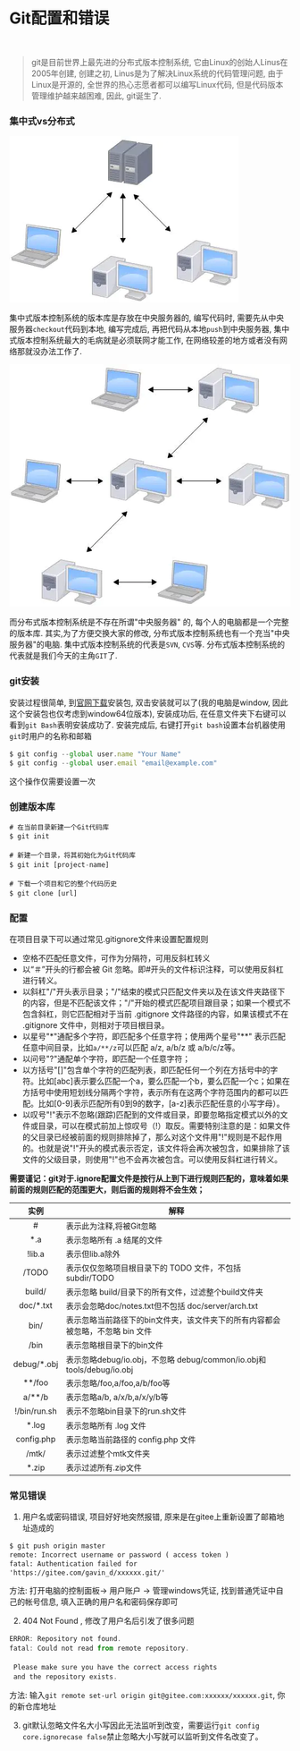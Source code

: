 # Git配置和错误
<br >


> git是目前世界上最先进的分布式版本控制系统, 它由Linux的创始人Linus在2005年创建, 创建之初, Linus是为了解决Linux系统的代码管理问题, 由于Linux是开源的, 全世界的热心志愿者都可以编写Linux代码, 但是代码版本管理维护越来越困难, 因此, git诞生了.

### 集中式vs分布式

![](../images/3.png)

集中式版本控制系统的版本库是存放在中央服务器的, 编写代码时, 需要先从中央服务器`checkout`代码到本地, 编写完成后, 再把代码从本地`push`到中央服务器, 集中式版本控制系统最大的毛病就是必须联网才能工作, 在网络较差的地方或者没有网络那就没办法工作了.

![](../images/4.png)

而分布式版本控制系统是不存在所谓"中央服务器" 的, 每个人的电脑都是一个完整的版本库.  其实,为了方便交换大家的修改, 分布式版本控制系统也有一个充当"中央服务器"的电脑.
集中式版本控制系统的代表是`SVN`, `CVS`等.
分布式版本控制系统的代表就是我们今天的主角`GIT`了.

### git安装
安装过程很简单, 到[官网下载](//git-scm.com/downloads)安装包, 双击安装就可以了(我的电脑是window, 因此这个安装包也仅考虑到window64位版本), 安装成功后, 在任意文件夹下右键可以看到`git Bash`表明安装成功了.
安装完成后, 右键打开`git bash`设置本台机器使用`git`时用户的名称和邮箱
```js
$ git config --global user.name "Your Name"
$ git config --global user.email "email@example.com"
```
这个操作仅需要设置一次

### 创建版本库
```js
# 在当前目录新建一个Git代码库
$ git init

# 新建一个目录，将其初始化为Git代码库
$ git init [project-name]

# 下载一个项目和它的整个代码历史
$ git clone [url]
```

### 配置
在项目目录下可以通过常见.gitignore文件来设置配置规则
+ 空格不匹配任意文件，可作为分隔符，可用反斜杠转义
+ 以“＃”开头的行都会被 Git 忽略。即#开头的文件标识注释，可以使用反斜杠进行转义。
+ 以斜杠"/"开头表示目录；"/"结束的模式只匹配文件夹以及在该文件夹路径下的内容，但是不匹配该文件；"/"开始的模式匹配项目跟目录；如果一个模式不包含斜杠，则它匹配相对于当前 .gitignore 文件路径的内容，如果该模式不在 .gitignore 文件中，则相对于项目根目录。
+ 以星号"*"通配多个字符，即匹配多个任意字符；使用两个星号"**" 表示匹配任意中间目录，比如`a/**/z`可以匹配 a/z, a/b/z 或 a/b/c/z等。
+ 以问号"?"通配单个字符，即匹配一个任意字符；
+ 以方括号"[]"包含单个字符的匹配列表，即匹配任何一个列在方括号中的字符。比如[abc]表示要么匹配一个a，要么匹配一个b，要么匹配一个c；如果在方括号中使用短划线分隔两个字符，表示所有在这两个字符范围内的都可以匹配。比如[0-9]表示匹配所有0到9的数字，[a-z]表示匹配任意的小写字母）。
+ 以叹号"!"表示不忽略(跟踪)匹配到的文件或目录，即要忽略指定模式以外的文件或目录，可以在模式前加上惊叹号（!）取反。需要特别注意的是：如果文件的父目录已经被前面的规则排除掉了，那么对这个文件用"!"规则是不起作用的。也就是说"!"开头的模式表示否定，该文件将会再次被包含，如果排除了该文件的父级目录，则使用"!"也不会再次被包含。可以使用反斜杠进行转义。

**需要谨记：git对于.ignore配置文件是按行从上到下进行规则匹配的，意味着如果前面的规则匹配的范围更大，则后面的规则将不会生效；**

| 实例 | 解释 |
| :----: | ---- |
| # | 表示此为注释,将被Git忽略 |
| *.a | 表示忽略所有 .a 结尾的文件 |
| !lib.a | 表示但lib.a除外 |
| /TODO | 表示仅仅忽略项目根目录下的 TODO 文件，不包括 subdir/TODO |
| build/ | 表示忽略 build/目录下的所有文件，过滤整个build文件夹 |
| doc/*.txt | 表示会忽略doc/notes.txt但不包括 doc/server/arch.txt |
| bin/ | 表示忽略当前路径下的bin文件夹，该文件夹下的所有内容都会被忽略，不忽略 bin 文件 |
| /bin | 表示忽略根目录下的bin文件 |
| debug/*.obj | 表示忽略debug/io.obj，不忽略 debug/common/io.obj和tools/debug/io.obj |
| **/foo |  表示忽略/foo,a/foo,a/b/foo等 |
| a/**/b | 表示忽略a/b, a/x/b,a/x/y/b等 |
| !/bin/run.sh | 表示不忽略bin目录下的run.sh文件 |
| *.log | 表示忽略所有 .log 文件 |
| config.php | 表示忽略当前路径的 config.php 文件 |
| /mtk/ | 表示过滤整个mtk文件夹 |
| *.zip | 表示过滤所有.zip文件 |


### 常见错误

1. 用户名或密码错误, 项目好好地突然报错, 原来是在gitee上重新设置了邮箱地址造成的

``` git
$ git push origin master
remote: Incorrect username or password ( access token )
fatal: Authentication failed for 'https://gitee.com/gavin_d/xxxxxx.git/'
```

方法: 打开电脑的控制面板-> 用户账户 -> 管理windows凭证, 找到普通凭证中自己的帐号信息, 填入正确的用户名和密码保存即可

2. 404 Not Found , 修改了用户名后引发了很多问题

``` js
ERROR: Repository not found.
fatal: Could not read from remote repository.

 Please make sure you have the correct access rights
 and the repository exists.
```

方法: 输入`git remote set-url origin git@gitee.com:xxxxxx/xxxxxx.git`, 你的新仓库地址

3. git默认忽略文件名大小写因此无法监听到改变，需要运行`git config core.ignorecase false`禁止忽略大小写就可以监听到文件名改变了。

